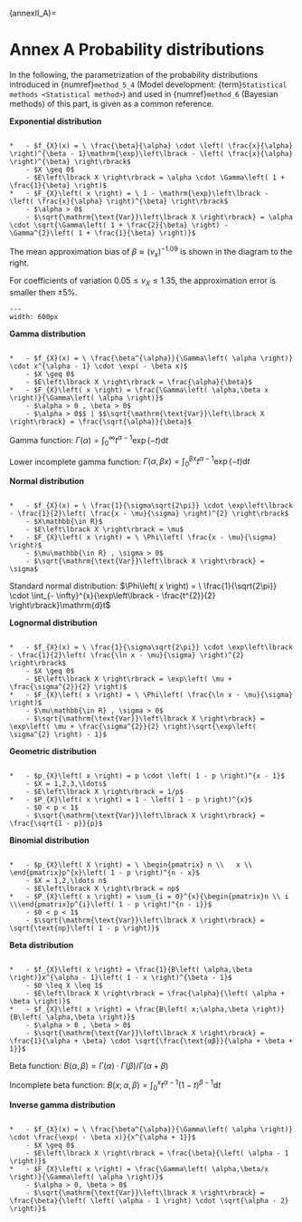 <!--- Copyright (C) Matrisk GmbH 2022 -->

(annexII_A)=
# Annex A Probability distributions

In the following, the parametrization of the probability distributions introduced in {numref}`method_5_4` (Model development: {term}`Statistical methods <Statistical method>`) and used in {numref}`method_6` (Bayesian methods) of this part, is given as a common reference.


**Exponential distribution**

```{list-table}

*   - $f_{X}(x) = \ \frac{\beta}{\alpha} \cdot \left( \frac{x}{\alpha} \right)^{\beta - 1}\mathrm{\exp}\left\lbrack - \left( \frac{x}{\alpha} \right)^{\beta} \right\rbrack$
    - $X \geq 0$
    - $E\left\lbrack X \right\rbrack = \alpha \cdot \Gamma\left( 1 + \frac{1}{\beta} \right)$
*   - $F_{X}\left( x \right) = \ 1 - \mathrm{\exp}\left\lbrack - \left( \frac{x}{\alpha} \right)^{\beta} \right\rbrack$
    - $\alpha > 0$
    - $\sqrt{\mathrm{\text{Var}}\left\lbrack X \right\rbrack} = \alpha \cdot \sqrt{\Gamma\left( 1 + \frac{2}{\beta} \right) - \Gamma^{2}\left( 1 + \frac{1}{\beta} \right)}$
```

The mean approximation bias of $\beta \approx \left( v_{x} \right)^{- 1.09}$ is shown in the diagram to the right. 

For coefficients of variation $0.05 \leq v_{X} \leq 1.35$, the approximation error is smaller then $\pm 5\%$.

```{figure} pictures/annexII_A_1.png
---
width: 600px
```

**Gamma distribution**

```{list-table}

*   - $f_{X}(x) = \ \frac{\beta^{\alpha}}{\Gamma\left( \alpha \right)} \cdot x^{\alpha - 1} \cdot \exp( - \beta x)$
    - $X \geq 0$
    - $E\left\lbrack X \right\rbrack = \frac{\alpha}{\beta}$
*   - $F_{X}\left( x \right) = \frac{\Gamma\left( \alpha,\beta x \right)}{\Gamma\left( \alpha \right)}$
    - $\alpha > 0 , \beta > 0$
    - $\alpha > 0$$ | $$\sqrt{\mathrm{\text{Var}}\left\lbrack X \right\rbrack} = \frac{\sqrt{\alpha}}{\beta}$
```

Gamma function: $\Gamma\left( \alpha \right) = \int_{0}^{\infty}{t^{\alpha - 1}\mathrm{\exp}\left( - t \right)\mathrm{d}t}$

Lower incomplete gamma function: $\Gamma\left( \alpha,\beta x \right) = \int_{0}^{\text{βx}}{t^{\alpha - 1}\mathrm{\exp}\left( - t \right)\mathrm{d}t}$


**Normal distribution**


```{list-table}

*   - $f_{X}(x) = \ \frac{1}{\sigma\sqrt{2\pi}} \cdot \exp\left\lbrack - \frac{1}{2}\left( \frac{x - \mu}{\sigma} \right)^{2} \right\rbrack$
    - $X\mathbb{\in R}$
    - $E\left\lbrack X \right\rbrack = \mu$
*   - $F_{X}\left( x \right) = \ \Phi\left( \frac{x - \mu}{\sigma} \right)$
    - $\mu\mathbb{\in R} , \sigma > 0$
    - $\sqrt{\mathrm{\text{Var}}\left\lbrack X \right\rbrack} = \sigma$
```

Standard normal distribution: $\Phi\left( x \right) = \ \frac{1}{\sqrt{2\pi}} \cdot \int_{- \infty}^{x}{\exp\left\lbrack - \frac{t^{2}}{2} \right\rbrack}\mathrm{d}t$

**Lognormal distribution**

```{list-table}

*   - $f_{X}(x) = \ \frac{1}{\sigma\sqrt{2\pi}} \cdot \exp\left\lbrack - \frac{1}{2}\left( \frac{\ln x - \mu}{\sigma} \right)^{2} \right\rbrack$
    - $X \geq 0$
    - $E\left\lbrack X \right\rbrack = \exp\left( \mu + \frac{\sigma^{2}}{2} \right)$
*   - $F_{X}\left( x \right) = \ \Phi\left( \frac{\ln x - \mu}{\sigma} \right)$
    - $\mu\mathbb{\in R} , \sigma > 0$
    - $\sqrt{\mathrm{\text{Var}}\left\lbrack X \right\rbrack} = \exp\left( \mu + \frac{\sigma^{2}}{2} \right)\sqrt{\exp\left( \sigma^{2} \right) - 1}$
```

**Geometric distribution**

```{list-table}

*   - $p_{X}\left( x \right) = p \cdot \left( 1 - p \right)^{x - 1}$
    - $X = 1,2,3,\ldots$
    - $E\left\lbrack X \right\rbrack = 1/p$
*   - $P_{X}\left( x \right) = 1 - \left( 1 - p \right)^{x}$
    - $0 < p < 1$
    - $\sqrt{\mathrm{\text{Var}}\left\lbrack X \right\rbrack} = \frac{\sqrt{1 - p}}{p}$
```

**Binomial distribution**

```{list-table}

*   - $p_{X}\left( X \right) = \ \begin{pmatrix} n \\   x \\ \end{pmatrix}p^{x}\left( 1 - p \right)^{n - x}$
    - $X = 1,2,\ldots n$
    - $E\left\lbrack X \right\rbrack = np$
*   - $P_{X}\left( x \right) = \sum_{i = 0}^{x}{\begin{pmatrix}n \\ i \\\end{pmatrix}p^{i}\left( 1 - p \right)^{n - i}}$
    - $0 < p < 1$
    - $\sqrt{\mathrm{\text{Var}}\left\lbrack X \right\rbrack} = \sqrt{\text{np}\left( 1 - p \right)}$
```

**Beta distribution**

```{list-table}

*   - $f_{X}\left( x \right) = \frac{1}{B\left( \alpha,\beta \right)}x^{\alpha - 1}\left( 1 - x \right)^{\beta - 1}$
    - $0 \leq X \leq 1$
    - $E\left\lbrack X \right\rbrack = \frac{\alpha}{\left( \alpha + \beta \right)}$
*   - $f_{X}\left( x \right) = \frac{B\left( x;\alpha,\beta \right)}{B\left( \alpha,\beta \right)}$
    - $\alpha > 0 , \beta > 0$
    - $\sqrt{\mathrm{\text{Var}}\left\lbrack X \right\rbrack} = \frac{1}{\alpha + \beta} \cdot \sqrt{\frac{\text{αβ}}{\alpha + \beta + 1}}$
```

Beta function: $B\left( \alpha,\beta \right) = \Gamma\left( \alpha \right) \cdot \Gamma\left( \beta \right)/\Gamma\left( \alpha + \beta \right)$

Incomplete beta function: $B\left( x;\alpha,\beta \right) = \int_{0}^{x}{t^{\alpha - 1}\left( 1 - t \right)^{\beta - 1}\mathrm{d}t}$

**Inverse gamma distribution**

```{list-table}

*   - $f_{X}(x) = \ \frac{\beta^{\alpha}}{\Gamma\left( \alpha \right)} \cdot \frac{\exp( - \beta x)}{x^{\alpha + 1}}$
    - $X \geq 0$
    - $E\left\lbrack X \right\rbrack = \frac{\beta}{\left( \alpha - 1 \right)}$
*   - $F_{X}\left( x \right) = \frac{\Gamma\left( \alpha,\beta/x \right)}{\Gamma\left( \alpha \right)}$
    - $\alpha > 0, \beta > 0$
    - $\sqrt{\mathrm{\text{Var}}\left\lbrack X \right\rbrack} = \frac{\beta}{\left( \left( \alpha - 1 \right) \cdot \sqrt{\alpha - 2} \right)}$
```

